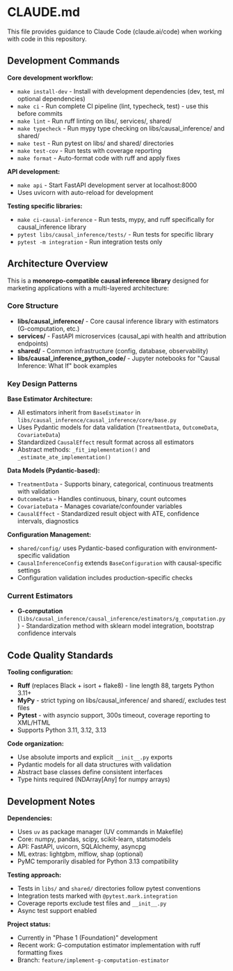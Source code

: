 # CLAUDE.md

This file provides guidance to Claude Code (claude.ai/code) when working with code in this repository.

## Development Commands

**Core development workflow:**
- `make install-dev` - Install with development dependencies (dev, test, ml optional dependencies)
- `make ci` - Run complete CI pipeline (lint, typecheck, test) - use this before commits
- `make lint` - Run ruff linting on libs/, services/, shared/
- `make typecheck` - Run mypy type checking on libs/causal_inference/ and shared/
- `make test` - Run pytest on libs/ and shared/ directories
- `make test-cov` - Run tests with coverage reporting
- `make format` - Auto-format code with ruff and apply fixes

**API development:**
- `make api` - Start FastAPI development server at localhost:8000
- Uses uvicorn with auto-reload for development

**Testing specific libraries:**
- `make ci-causal-inference` - Run tests, mypy, and ruff specifically for causal_inference library
- `pytest libs/causal_inference/tests/` - Run tests for specific library
- `pytest -m integration` - Run integration tests only

## Architecture Overview

This is a **monorepo-compatible causal inference library** designed for marketing applications with a multi-layered architecture:

### Core Structure
- **libs/causal_inference/** - Core causal inference library with estimators (G-computation, etc.)
- **services/** - FastAPI microservices (causal_api with health and attribution endpoints)  
- **shared/** - Common infrastructure (config, database, observability)
- **libs/causal_inference_python_code/** - Jupyter notebooks for "Causal Inference: What If" book examples

### Key Design Patterns

**Base Estimator Architecture:**
- All estimators inherit from `BaseEstimator` in `libs/causal_inference/causal_inference/core/base.py`
- Uses Pydantic models for data validation (`TreatmentData`, `OutcomeData`, `CovariateData`)
- Standardized `CausalEffect` result format across all estimators
- Abstract methods: `_fit_implementation()` and `_estimate_ate_implementation()`

**Data Models (Pydantic-based):**
- `TreatmentData` - Supports binary, categorical, continuous treatments with validation
- `OutcomeData` - Handles continuous, binary, count outcomes  
- `CovariateData` - Manages covariate/confounder variables
- `CausalEffect` - Standardized result object with ATE, confidence intervals, diagnostics

**Configuration Management:**
- `shared/config/` uses Pydantic-based configuration with environment-specific validation
- `CausalInferenceConfig` extends `BaseConfiguration` with causal-specific settings
- Configuration validation includes production-specific checks

### Current Estimators
- **G-computation** (`libs/causal_inference/causal_inference/estimators/g_computation.py`) - Standardization method with sklearn model integration, bootstrap confidence intervals

## Code Quality Standards

**Tooling configuration:**
- **Ruff** (replaces Black + isort + flake8) - line length 88, targets Python 3.11+
- **MyPy** - strict typing on libs/causal_inference/ and shared/, excludes test files
- **Pytest** - with asyncio support, 300s timeout, coverage reporting to XML/HTML
- Supports Python 3.11, 3.12, 3.13

**Code organization:**
- Use absolute imports and explicit `__init__.py` exports
- Pydantic models for all data structures with validation
- Abstract base classes define consistent interfaces
- Type hints required (NDArray[Any] for numpy arrays)

## Development Notes

**Dependencies:**
- Uses `uv` as package manager (UV commands in Makefile)
- Core: numpy, pandas, scipy, scikit-learn, statsmodels
- API: FastAPI, uvicorn, SQLAlchemy, asyncpg
- ML extras: lightgbm, mlflow, shap (optional)
- PyMC temporarily disabled for Python 3.13 compatibility

**Testing approach:**
- Tests in `libs/` and `shared/` directories follow pytest conventions
- Integration tests marked with `@pytest.mark.integration`
- Coverage reports exclude test files and `__init__.py`
- Async test support enabled

**Project status:**
- Currently in "Phase 1 (Foundation)" development
- Recent work: G-computation estimator implementation with ruff formatting fixes
- Branch: `feature/implement-g-computation-estimator`